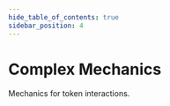 ```yaml
---
hide_table_of_contents: true
sidebar_position: 4
---
```


# Complex Mechanics

Mechanics for token interactions.
